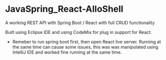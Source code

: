 # JavaSpring_React-AlloShell
A working REST API with Spring Boot / React with full CRUD functionality

Built using Eclipse IDE and using CodeMix for plug in support for React. 

* Remeber to run spring boot first, then open React live server. Running at the same time can cause some issues, this was
was manipulated using IntelliJ IDE and worked fine running at the same time. 
